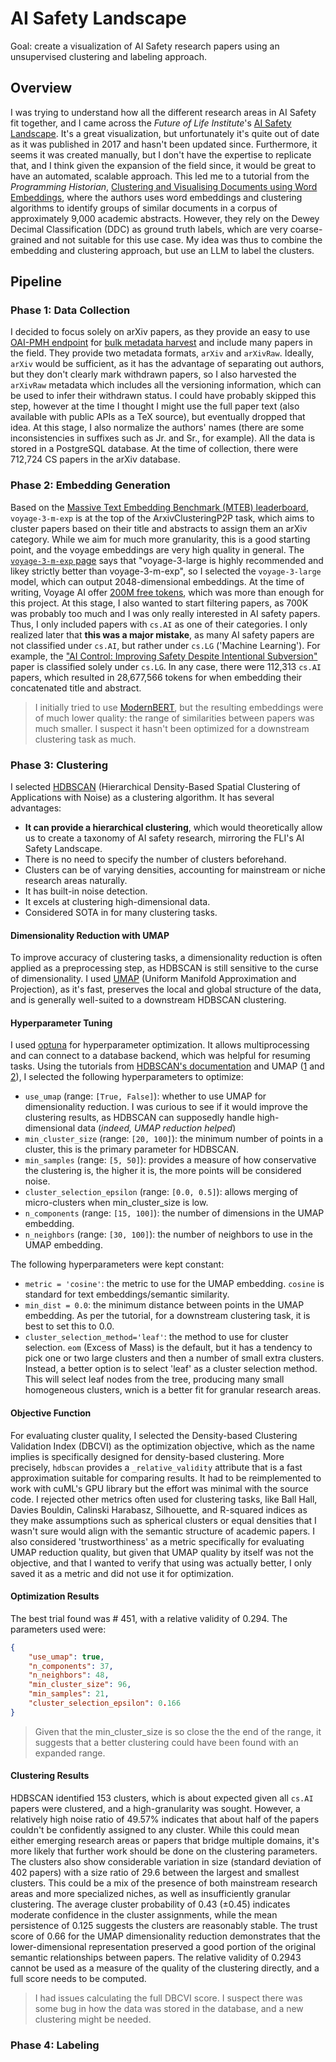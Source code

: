 # AI Safety Landscape

Goal: create a visualization of AI Safety research papers using an unsupervised clustering and labeling approach.

## Overview

I was trying to understand how all the different research areas in AI Safety fit together, and I came across the *Future of Life Institute*'s [AI Safety Landscape](https://futureoflife.org/valuealignmentmap/). It's a great visualization, but unfortunately it's quite out of date as it was published in 2017 and hasn't been updated since. Furthermore, it seems it was created manually, but I don't have the expertise to replicate that, and I think given the expansion of the field since, it would be great to have an automated, scalable approach. 
This led me to a tutorial from the *Programming Historian*, [Clustering and Visualising Documents using Word Embeddings](https://programminghistorian.org/en/lessons/clustering-visualizing-word-embeddings), where the authors uses word embeddings and clustering algorithms to identify groups of similar documents in a corpus of approximately 9,000 academic abstracts. However, they rely on the Dewey Decimal Classification (DDC) as ground truth labels, which are very coarse-grained and not suitable for this use case.
My idea was thus to combine the embedding and clustering approach, but use an LLM to label the clusters.

## Pipeline

### Phase 1: Data Collection

I decided to focus solely on arXiv papers, as they provide an easy to use [OAI-PMH endpoint](https://info.arxiv.org/help/oa/index.html) for [bulk metadata harvest](https://info.arxiv.org/help/bulk_data.html) and include many papers in the field. They provide two metadata formats, `arXiv` and `arXivRaw`. Ideally, `arXiv` would be sufficient, as it has the advantage of separating out authors, but they don't clearly mark withdrawn papers, so I also harvested the `arXivRaw` metadata which includes all the versioning information, which can be used to infer their withdrawn status. I could have probably skipped this step, however at the time I thought I might use the full paper text (also available with public APIs as a TeX source), but eventually dropped that idea. At this stage, I also normalize the authors' names (there are some inconsistencies in suffixes such as Jr. and Sr., for example). All the data is stored in a PostgreSQL database. At the time of collection, there were 712,724 CS papers in the arXiv database. 

### Phase 2: Embedding Generation

Based on the [Massive Text Embedding Benchmark (MTEB) leaderboard](https://huggingface.co/spaces/mteb/leaderboard), `voyage-3-m-exp` is at the top of the ArxivClusteringP2P task, which aims to cluster papers based on their title and abstracts to assign them an arXiv category. While we aim for much more granularity, this is a good starting point, and the voyage embeddings are very high quality in general. The [`voyage-3-m-exp` page](https://huggingface.co/voyageai/voyage-3-m-exp) says that "voyage-3-large is highly recommended and likey strictly better than voyage-3-m-exp", so I selected the `voyage-3-large` model, which can output 2048-dimensional embeddings. At the time of writing, Voyage AI offer [200M free tokens](https://docs.voyageai.com/docs/pricing#text-embeddings), which was more than enough for this project. At this stage, I also wanted to start filtering papers, as 700K was probably too much and I was only really interested in AI safety papers. Thus, I only included papers with `cs.AI` as one of their categories. I only realized later that **this was a major mistake**, as many AI safety papers are not classified under `cs.AI`, but rather under `cs.LG` ('Machine Learning'). For example, the ["AI Control: Improving Safety Despite Intentional Subversion"](https://arxiv.org/abs/2312.06942) paper is classified solely under `cs.LG`. In any case, there were 112,313 `cs.AI` papers, which resulted in 28,677,566 tokens for when embedding their concatenated title and abstract.

> I initially tried to use [ModernBERT](https://huggingface.co/blog/modernbert), but the resulting embeddings were of much lower quality: the range of similarities between papers was much smaller. I suspect it hasn't been optimized for a downstream clustering task as much. 

### Phase 3: Clustering

I selected [HDBSCAN](https://hdbscan.readthedocs.io/en/latest/) (Hierarchical Density-Based Spatial Clustering of Applications with Noise) as a clustering algorithm. It has several advantages:
- **It can provide a hierarchical clustering**, which would theoretically allow us to create a taxonomy of AI safety research, mirroring the FLI's AI Safety Landscape.
- There is no need to specify the number of clusters beforehand.
- Clusters can be of varying densities, accounting for mainstream or niche research areas naturally.
- It has built-in noise detection.
- It excels at clustering high-dimensional data.
- Considered SOTA in for many clustering tasks.

#### Dimensionality Reduction with UMAP

To improve accuracy of clustering tasks, a dimensionality reduction is often applied as a preprocessing step, as HDBSCAN is still sensitive to the curse of dimensionality. I used [UMAP](https://umap-learn.readthedocs.io/en/latest/) (Uniform Manifold Approximation and Projection), as it's fast, preserves the local and global structure of the data, and is generally well-suited to a downstream HDBSCAN clustering.

#### Hyperparameter Tuning

I used [optuna](https://optuna.readthedocs.io/en/stable/) for hyperparameter optimization. It allows multiprocessing and can connect to a database backend, which was helpful for resuming tasks. Using the tutorials from [HDBSCAN's documentation](https://hdbscan.readthedocs.io/en/latest/parameter_selection.html) and UMAP ([1](https://umap-learn.readthedocs.io/en/latest/parameters.html) and [2](https://umap-learn.readthedocs.io/en/latest/clustering.html#umap-enhanced-clustering)), I selected the following hyperparameters to optimize:

- `use_umap` (range: `[True, False]`): whether to use UMAP for dimensionality reduction. I was curious to see if it would improve the clustering results, as HDBSCAN can supposedly handle high-dimensional data (*indeed, UMAP reduction helped*)
- `min_cluster_size` (range: `[20, 100]`): the minimum number of points in a cluster, this is the primary parameter for HDBSCAN.
- `min_samples` (range: `[5, 50]`): provides a measure of how conservative the clustering is, the higher it is, the more points will be considered noise.
- `cluster_selection_epsilon` (range: `[0.0, 0.5]`): allows merging of micro-clusters when min_cluster_size is low. 
- `n_components` (range: `[15, 100]`): the number of dimensions in the UMAP embedding.
- `n_neighbors` (range: `[30, 100]`): the number of neighbors to use in the UMAP embedding.

The following hyperparameters were kept constant:
- `metric = 'cosine'`: the metric to use for the UMAP embedding. `cosine` is standard for text embeddings/semantic similarity.
- `min_dist = 0.0`: the minimum distance between points in the UMAP embedding. As per the tutorial, for a downstream clustering task, it is best to set this to 0.0.
- `cluster_selection_method='leaf'`: the method to use for cluster selection. `eom` (Excess of Mass) is the default, but it has a tendency to pick one or two large clusters and then a number of small extra clusters. Instead, a better option is to select 'leaf' as a cluster selection method. This will select leaf nodes from the tree, producing many small homogeneous clusters, wnich is a better fit for granular research areas.

#### Objective Function

For evaluating cluster quality, I selected the Density-based Clustering Validation Index (DBCVI) as the optimization objective, which as the name implies is specifically designed for density-based clustering. More precisely, `hdbscan` provides a `_relative_validity` attribute that is a fast approximation suitable for comparing results. It had to be reimplemented to work with cuML's GPU library but the effort was minimal with the source code. I rejected other metrics often used for clustering tasks, like Ball Hall, Davies Bouldin, Calinski Harabasz, Silhouette, and R-squared indices as they make assumptions such as spherical clusters or equal densities that I wasn't sure would align with the semantic structure of academic papers. I also considered 'trustworthiness' as a metric specifically for evaluating UMAP reduction quality, but given that UMAP quality by itself was not the objective, and that I wanted to verify that using was actually better, I only saved it as a metric and did not use it for optimization.

#### Optimization Results

The best trial found was # 451, with a relative validity of 0.294. The parameters used were:
```json
{
    "use_umap": true,
    "n_components": 37,
    "n_neighbors": 48,
    "min_cluster_size": 96,
    "min_samples": 21,
    "cluster_selection_epsilon": 0.166
}
```

> Given that the min_cluster_size is so close the the end of the range, it suggests that a better clustering could have been found with an expanded range. 

#### Clustering Results

HDBSCAN identified 153 clusters, which is about expected given all `cs.AI` papers were clustered, and a high-granularity was sought. However, a relatively high noise ratio of 49.57% indicates that about half of the papers couldn't be confidently assigned to any cluster. While this could mean either emerging research areas or papers that bridge multiple domains, it's more likely that further work should be done on the clustering parameters. The clusters also show considerable variation in size (standard deviation of 402 papers) with a size ratio of 29.6 between the largest and smallest clusters. This could be a mix of the presence of both mainstream research areas and more specialized niches, as well as insufficiently granular clustering. The average cluster probability of 0.43 (±0.45) indicates moderate confidence in the cluster assignments, while the mean persistence of 0.125 suggests the clusters are reasonably stable. The trust score of 0.66 for the UMAP dimensionality reduction demonstrates that the lower-dimensional representation preserved a good portion of the original semantic relationships between papers. The relative validity of 0.2943 cannot be used as a measure of the quality of the clustering directly, and a full score needs to be computed.

> I had issues calculating the full DBCVI score. I suspect there was some bug in how the data was stored in the database, and a new clustering might be needed.

### Phase 4: Labeling

